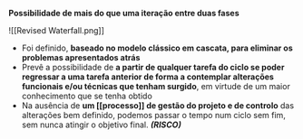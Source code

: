 **Possibilidade de mais do que uma iteração entre duas fases**

![[Revised Waterfall.png]]

-  Foi definido, **baseado no modelo clássico em cascata, para eliminar os problemas apresentados atrás**
- Prevê a possibilidade de **a partir de qualquer tarefa do ciclo se poder regressar a uma tarefa anterior de forma a contemplar alterações funcionais e/ou técnicas que tenham surgido**, em virtude de um maior conhecimento que se tenha obtido
- Na ausência de **um [[processo]] de gestão do projeto e de controlo** das alterações bem definido, podemos passar o tempo num ciclo sem fim, sem nunca atingir o objetivo final. ***(RISCO)***
